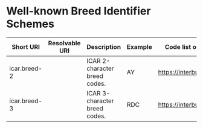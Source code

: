 # Well-known Breed Identifier Schemes

| Short URI | Resolvable URI | Description | Example | Code list or format specification |
| --- | --- | --- | --- | --- |
| icar.breed-2 | | ICAR 2-character breed codes. | AY | https://interbull.org/ib/icarbreedcodes |
| icar.breed-3 | | ICAR 3-character breed codes. | RDC | https://interbull.org/ib/icarbreedcodes |

